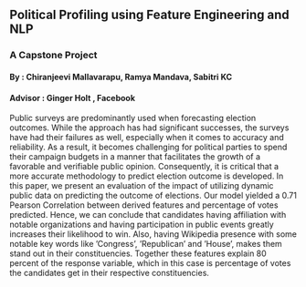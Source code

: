 

## Political Profiling using Feature Engineering and NLP

###                                                  A Capstone Project

#### By 		: Chiranjeevi Mallavarapu, Ramya Mandava, Sabitri KC
#### Advisor : Ginger Holt , Facebook


Public surveys are predominantly used when forecasting election outcomes.
While the approach has had significant successes, the surveys have had
their failures as well, especially when it comes to accuracy and reliability. As a
result, it becomes challenging for political parties to spend their campaign budgets
in a manner that facilitates the growth of a favorable and verifiable public
opinion. Consequently, it is critical that a more accurate methodology to predict
election outcome is developed. In this paper, we present an evaluation of the impact
of utilizing dynamic public data on predicting the outcome of elections. Our
model yielded a 0.71 Pearson Correlation between derived features and percentage
of votes predicted. Hence, we can conclude that candidates having affiliation
with notable organizations and having participation in public events greatly increases
their likelihood to win. Also, having Wikipedia presence with some notable
key words like ’Congress’, ’Republican’ and ’House’, makes them stand
out in their constituencies. Together these features explain 80 percent of the response
variable, which in this case is percentage of votes the candidates get in
their respective constituencies.